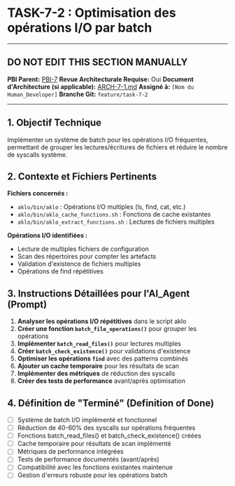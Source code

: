 # TASK-7-2 : Optimisation des opérations I/O par batch

---

## DO NOT EDIT THIS SECTION MANUALLY

**PBI Parent:** [PBI-7](../00-pbi/PBI-7-PROPOSED.md)
**Revue Architecturale Requise:** Oui
**Document d'Architecture (si applicable):** [ARCH-7-1.md](../02-arch/ARCH-7-1.md)
**Assigné à:** `[Nom du Human_Developer]`
**Branche Git:** `feature/task-7-2`

---

## 1. Objectif Technique

Implémenter un système de batch pour les opérations I/O fréquentes, permettant de grouper les lectures/écritures de fichiers et réduire le nombre de syscalls système.

## 2. Contexte et Fichiers Pertinents

**Fichiers concernés :**
- `aklo/bin/aklo` : Opérations I/O multiples (ls, find, cat, etc.)
- `aklo/bin/aklo_cache_functions.sh` : Fonctions de cache existantes
- `aklo/bin/aklo_extract_functions.sh` : Lectures de fichiers multiples

**Opérations I/O identifiées :**
- Lecture de multiples fichiers de configuration
- Scan des répertoires pour compter les artefacts
- Validation d'existence de fichiers multiples
- Opérations de find répétitives

## 3. Instructions Détaillées pour l'AI_Agent (Prompt)

1. **Analyser les opérations I/O répétitives** dans le script aklo
2. **Créer une fonction `batch_file_operations()`** pour grouper les opérations
3. **Implémenter `batch_read_files()`** pour lectures multiples
4. **Créer `batch_check_existence()`** pour validations d'existence
5. **Optimiser les opérations `find`** avec des patterns combinés
6. **Ajouter un cache temporaire** pour les résultats de scan
7. **Implémenter des métriques** de réduction des syscalls
8. **Créer des tests de performance** avant/après optimisation

## 4. Définition de "Terminé" (Definition of Done)

- [ ] Système de batch I/O implémenté et fonctionnel
- [ ] Réduction de 40-60% des syscalls sur opérations fréquentes
- [ ] Fonctions batch_read_files() et batch_check_existence() créées
- [ ] Cache temporaire pour résultats de scan implémenté
- [ ] Métriques de performance intégrées
- [ ] Tests de performance documentés (avant/après)
- [ ] Compatibilité avec les fonctions existantes maintenue
- [ ] Gestion d'erreurs robuste pour les opérations batch